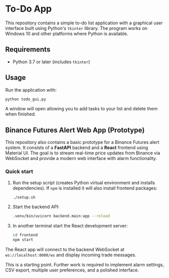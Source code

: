 # To-Do App

This repository contains a simple to-do list application with a graphical user interface built using Python's `tkinter` library. The program works on Windows 10 and other platforms where Python is available.

## Requirements

* Python 3.7 or later (includes `tkinter`)

## Usage

Run the application with:

```bash
python todo_gui.py
```

A window will open allowing you to add tasks to your list and delete them when finished.

## Binance Futures Alert Web App (Prototype)

This repository also contains a basic prototype for a Binance Futures alert system.
It consists of a **FastAPI** backend and a **React** frontend using Material UI.
The goal is to stream real-time price updates from Binance via WebSocket and
provide a modern web interface with alarm functionality.

### Quick start

1. Run the setup script (creates Python virtual environment and installs
   dependencies). If `npm` is installed it will also install frontend packages:

   ```bash
   ./setup.sh
   ```

2. Start the backend API:

   ```bash
   .venv/bin/uvicorn backend.main:app --reload
   ```

3. In another terminal start the React development server:

   ```bash
   cd frontend
   npm start
   ```

The React app will connect to the backend WebSocket at `ws://localhost:8000/ws`
and display incoming trade messages.

This is a starting point. Further work is required to implement alarm settings,
CSV export, multiple user preferences, and a polished interface.

